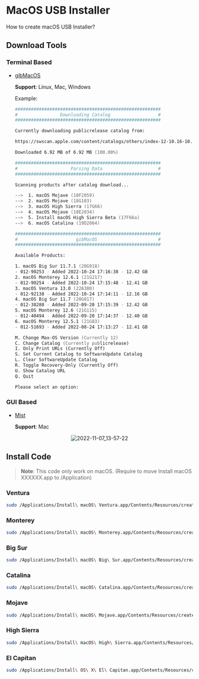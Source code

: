 # MacOS USB Installer
How to create macOS USB Installer?

## Download Tools

### Terminal Based

* [gibMacOS](https://github.com/corpnewt/gibMacOS)

  **Support**: Linux, Mac, Windows

	Example:
	```zsh
  	#######################################################
 	#                Downloading Catalog                  #
	#######################################################
	
	Currently downloading publicrelease catalog from:
	
	https://swscan.apple.com/content/catalogs/others/index-12-10.16-10.15-10.14-10.13-10.12-10.11-10.10-10.9-mountainlion-lion-snowleopard-leopard.merged-1.sucatalog
	
	Downloaded 6.92 MB of 6.92 MB (100.00%)
	```
	```zsh
  	#######################################################
 	#                    Parsing Data                     #
	#######################################################
	
	Scanning products after catalog download...
	
 	-->  1. macOS Mojave (18F2059)
 	-->  2. macOS Mojave (18G103)
 	-->  3. macOS High Sierra (17G66)
 	-->  4. macOS Mojave (18E2034)
 	-->  5. Install macOS High Sierra Beta (17F66a)
 	-->  6. macOS Catalina (19D2064)
	```
	```zsh
  	#######################################################
 	#                      gibMacOS                       #
	#######################################################
	
	Available Products:
	
	1. macOS Big Sur 11.7.1 (20G918)
   	- 012-90253 - Added 2022-10-24 17:16:38 - 12.42 GB
	2. macOS Monterey 12.6.1 (21G217)
   	- 012-90254 - Added 2022-10-24 17:15:48 - 12.41 GB
	3. macOS Ventura 13.0 (22A380)
   	- 012-92138 - Added 2022-10-24 17:14:11 - 12.16 GB
	4. macOS Big Sur 11.7 (20G817)
   	- 012-38280 - Added 2022-09-20 17:15:39 - 12.42 GB
	5. macOS Monterey 12.6 (21G115)
   	- 012-40494 - Added 2022-09-20 17:14:37 - 12.40 GB
	6. macOS Monterey 12.5.1 (21G83)
   	- 012-51693 - Added 2022-08-24 17:13:27 - 12.41 GB
	
	M. Change Max-OS Version (Currently 12)
	C. Change Catalog (Currently publicrelease)
	I. Only Print URLs (Currently Off)
	S. Set Current Catalog to SoftwareUpdate Catalog
	L. Clear SoftwareUpdate Catalog
	R. Toggle Recovery-Only (Currently Off)
	U. Show Catalog URL
	Q. Quit
	
	Please select an option:  
	```

### GUI Based

* [Mist](https://github.com/ninxsoft/Mist)

  **Support**: Mac

<div align=center>

![2022-11-07_13-57-22](https://user-images.githubusercontent.com/72515939/200236489-583e706f-4390-4867-ad12-4b7a3af41bb3.png)

</div>

## Install Code 

> **Note**: This code only work on macOS. (Require to move Install macOS XXXXXX.app to /Application)

### Ventura
```zsh
sudo /Applications/Install\ macOS\ Ventura.app/Contents/Resources/createinstallmedia --volume /Volumes/MyVolume
```

### Monterey
```zsh
sudo /Applications/Install\ macOS\ Monterey.app/Contents/Resources/createinstallmedia --volume /Volumes/MyVolume
```

### Big Sur
```zsh
sudo /Applications/Install\ macOS\ Big\ Sur.app/Contents/Resources/createinstallmedia --volume /Volumes/MyVolume
```

### Catalina
```zsh
sudo /Applications/Install\ macOS\ Catalina.app/Contents/Resources/createinstallmedia --volume /Volumes/MyVolume
```

### Mojave
```zsh
sudo /Applications/Install\ macOS\ Mojave.app/Contents/Resources/createinstallmedia --volume /Volumes/MyVolume
```

### High Sierra
```zsh
sudo /Applications/Install\ macOS\ High\ Sierra.app/Contents/Resources/createinstallmedia --volume /Volumes/MyVolume
```

### El Capitan
```zsh
sudo /Applications/Install\ OS\ X\ El\ Capitan.app/Contents/Resources/createinstallmedia --volume /Volumes/MyVolume --applicationpath /Applications/Install\ OS\ X\ El\ Capitan.app
```
